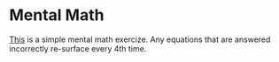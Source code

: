 # Mental Math

[This](https://fernando-lozano.github.io/mentalMath/) is a simple mental math exercize. Any equations that are answered incorrectly re-surface every 4th time.
